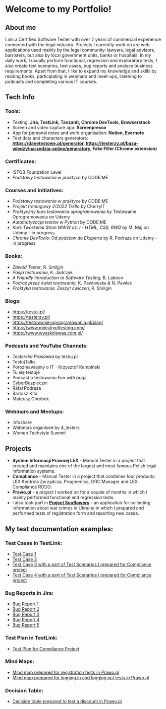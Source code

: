 # Welcome to my Portfolio!

## About me
I am a Certified Software Tester with over 2 years of commercial experience connected with the legal industry. Projects I currently work on are web applications used mainly by the legal community: lawyers, legal advisors, barristers, but also by local government units, banks or hospitals. In my daily work, I usually perform functional, regression and exploratory tests, I also create test scenarios, test cases, bug reports and analyse business requirements. Apart from that, I like to expand my knowledge and skills by reading books, participating in webinars and meet-ups, listening to podcasts and completing various IT courses.

## Tech Info

### Tools:
* Testing: **Jira, TestLink, Tanzanit, Chrome DevTools, Browserstack**
* Screen and video capture app: **Screenpresso**
* App for personal notes and work organisation: **Notion, Evernote**
* Test data and characters generators: **https://danetestowe.pl/generator, https://testerzy.pl/baza-wiedzy/narzedzia-online/generatory, Fake Filler (Chrome extension)**

### Certificates:
* ISTQB Foundation Level
* *Podstawy testowania w praktyce* by CODE:ME

### Courses and initiatives:
* *Podstawy testowania w praktyce* by CODE:ME
* *Projekt treningowy 2/2022 Trello* by CherryIT
* *Praktyczny kurs testowania oprogramowania* by Testowanie Oprogramowania on Udemy
* *Automatyzacja testów w Python* by CODE:ME
* *Kurs Tworzenia Stron WWW cz. I - HTML, CSS, RWD* by M. Maj on Udemy - in progress
* *Chrome DevTools: Od podstaw do Eksperta* by R. Podraza on Udemy - in progress

### Books:
* *Zawód Tester*, R. Smilgin
* *Pasja testowania*, K. Jadczyk
* *A Friendly Introduction to Software Testing,* B. Laboon
* *Podróż przez świat testowania,* K. Pawłowska & N. Pawlak
* *Praktyka testowania. Zeszyt ćwiczeń*, R. Smilgin

### Blogs:
* https://testuj.pl/
* https://testerzy.pl/
* https://testowanie-oprogramowania.pl/blog/
* https://www.ministryoftesting.com/
* https://www.wyszkolewas.com.pl/

  

### Podcasts and YouTube Channels:
* *Testerska Prasówka* by testuj.pl
* TestujTalks
* Porozmawiajmy o IT - Krzysztof Kempiński
* Tu się testuje
* Podcast o testowaniu *Fun with bugs*
* CyberBezpieczni
* Rafał Podraza
* Bartosz Kita
* Mateusz Chrobok

  

### Webinars and Meetups: 
* Infoshare
* Webinars organised by 4_testers
* Women Techstyle Summit

  

## Projects

* **System Informacji Prawnej LEX** - Manual Tester in a project that created and maintains one of the largest and most famous Polish legal information systems. 
* **Compliance** - Manual Tester in a project that combines four products: LEX Kontrola Zarządcza, Progmedica, GRC Manager and LEX Compliance RODO.
* **Prawo.pl** - a project I worked on for a couple of months in which I mainly performed functional and regression tests.
* I also took part in **[Project Sunflowers](https://www.projectsunflowers.org/)** - an application for collecting information about war crimes in Ukraine in which I prepared and performed tests of registration form and reporting new cases.

  

## My test documentation examples:

### Test Cases in TestLink:
* [Test Case 1](https://drive.google.com/file/d/1L_fHxmoIWwhgVHz1Jg1L_-SwLkxHD-MQ/view?usp=drive_link)
* [Test Case 2](https://drive.google.com/file/d/1C_acq6D-Xud2SdiVlPBkv-5t2ILcwzNc/view?usp=drive_link)
* [Test Case 3 with a part of Test Scenarios I prepared for Compliance project](https://drive.google.com/file/d/1b7E-iyK2Ae7A0x9y_JT-mopBWVMLOA-3/view?usp=drive_link)
* [Test Case 4 with a part of Test Scenarios I prepared for Compliance project](https://drive.google.com/file/d/1KicMpPuyJYDQulGRk5zUURjvk--j_qVs/view?usp=drive_link)

### Bug Reports in Jira:
* [Bug Report 1](https://drive.google.com/file/d/1JZ1QuMQSZfesTAWPpwn-Lasr--PR13zf/view?usp=drive_link)
* [Bug Report 2](https://drive.google.com/file/d/1ZJznn91WE7SofplQAzP0TRKgi_rKfb0f/view?usp=drive_link)
* [Bug Report 3](https://drive.google.com/file/d/1jR1uGMoGVHTMbuw_64T412fNSyKd-wG6/view?usp=drive_link)
* [Bug Report 4](https://drive.google.com/file/d/1D7ntb6oURJB0c2rfEByyqjytXQ9ipFKb/view?usp=drive_link)
* [Bug Report 5](https://drive.google.com/file/d/18CDU3Zc5iElz2C2ekxIpwlgmaLSTqktP/view?usp=drive_link)

### Test Plan in TestLink:
* [Test Plan for Compliance Project](https://drive.google.com/file/d/115J9Y0v3JNl4CfgK2b4B-XTsMbV6CNmz/view?usp=drive_link)

### Mind Maps:
* [Mind map prepared for registration tests in Prawo.pl](https://drive.google.com/file/d/1IKnbpsu2t4wOoS6fW3JdW1wc5ma5VT4J/view?usp=drive_link)
* [Mind map prepared for logging in and logging out tests in Prawo.pl](https://drive.google.com/file/d/1OUZyDwYoFv7omMF8KbV3f7QN8FjK3M5F/view?usp=drive_link)

### Decision Table:
* [Decision table prepared to test a discount in Prawo.pl](https://drive.google.com/file/d/1icHPLGi0eA_TvaTQlGdPOEh03_NFgy7i/view?usp=drive_link)
